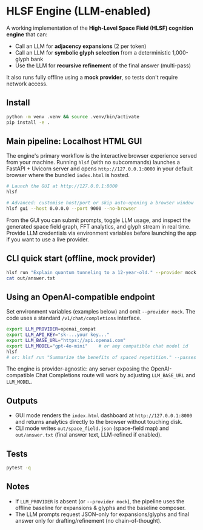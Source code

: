 # HLSF Engine (LLM-enabled)

A working implementation of the **High-Level Space Field (HLSF) cognition engine** that can:
- Call an LLM for **adjacency expansions** (2 per token)
- Call an LLM for **symbolic glyph selection** from a deterministic 1,000-glyph bank
- Use the LLM for **recursive refinement** of the final answer (multi-pass)

It also runs fully offline using a **mock provider**, so tests don't require network access.

## Install
```bash
python -m venv .venv && source .venv/bin/activate
pip install -e .
```

## Main pipeline: Localhost HTML GUI

The engine's primary workflow is the interactive browser experience served from your
machine. Running `hlsf` (with no subcommands) launches a FastAPI + Uvicorn server and
opens `http://127.0.0.1:8000` in your default browser where the bundled `index.html`
is hosted.

```bash
# Launch the GUI at http://127.0.0.1:8000
hlsf

# Advanced: customise host/port or skip auto-opening a browser window
hlsf gui --host 0.0.0.0 --port 9000 --no-browser
```

From the GUI you can submit prompts, toggle LLM usage, and inspect the generated
space field graph, FFT analytics, and glyph stream in real time. Provide LLM
credentials via environment variables before launching the app if you want to use a
live provider.

## CLI quick start (offline, mock provider)
```bash
hlsf run "Explain quantum tunneling to a 12-year-old." --provider mock --passes 2
cat out/answer.txt
```

## Using an OpenAI-compatible endpoint

Set environment variables (examples below) and omit `--provider mock`. The code uses a standard `/v1/chat/completions` interface.

```bash
export LLM_PROVIDER=openai_compat
export LLM_API_KEY="sk-...your key..."
export LLM_BASE_URL="https://api.openai.com"
export LLM_MODEL="gpt-4o-mini"    # or any compatible chat model id
hlsf
# or: hlsf run "Summarize the benefits of spaced repetition." --passes 3
```

The engine is provider-agnostic: any server exposing the OpenAI-compatible Chat Completions route will work by adjusting `LLM_BASE_URL` and `LLM_MODEL`.

## Outputs

- GUI mode renders the `index.html` dashboard at `http://127.0.0.1:8000` and returns
  analytics directly to the browser without touching disk.
- CLI mode writes `out/space_field.json` (space-field map) and `out/answer.txt`
  (final answer text, LLM-refined if enabled).

## Tests
```bash
pytest -q
```

## Notes

- If `LLM_PROVIDER` is absent (or `--provider mock`), the pipeline uses the offline baseline for expansions & glyphs and the baseline composer.
- The LLM prompts request JSON-only for expansions/glyphs and final answer only for drafting/refinement (no chain-of-thought).
